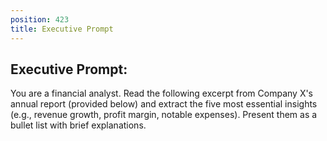 ```yaml
---
position: 423
title: Executive Prompt
---
```


## Executive Prompt:

You are a financial analyst. Read the following excerpt from Company X's annual report (provided below) and extract the five most essential insights (e.g., revenue growth, profit margin, notable expenses). Present them as a bullet list with brief explanations.